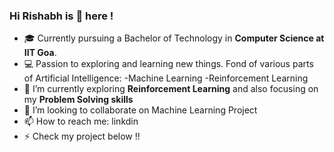 ### Hi Rishabh is 👋 here !

<!--
**RT-1904129/RT-1904129** is a ✨ _special_ ✨ repository because its `README.md` (this file) appears on your GitHub profile.
-->

- 🎓 Currently pursuing a Bachelor of Technology in **Computer Science at IIT Goa**.
- 💻 Passion to exploring and learning new things. Fond of various parts of Artificial Intelligence:
   -Machine Learning
   -Reinforcement Learning
- 🌱 I’m currently exploring **Reinforcement Learning** and also focusing on my **Problem Solving skills**
- 👯 I’m looking to collaborate on Machine Learning Project 
- 📫 How to reach me: linkdin
- ⚡ Check my project below !!
